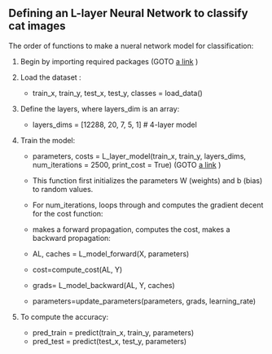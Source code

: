 ## Defining an L-layer Neural Network to classify cat images<br />
The order of functions to make a nueral network model for classification:

1) Begin by importing required packages (GOTO [a link](https://github.com/Farzane-Ka/deep-learning/blob/main/nn-image-classification/packages) )
2) Load the dataset : 
   * train_x, train_y, test_x, test_y, classes = load_data()
4) Define the layers, where layers_dim is an array: 
   * layers_dims = [12288, 20, 7, 5, 1] #  4-layer model
6) Train the model: 
   * parameters, costs = L_layer_model(train_x, train_y, layers_dims, num_iterations = 2500, print_cost = True) (GOTO [a link](https://github.com/Farzane-Ka/deep-learning/blob/main/nn-image-classification/L-layer-learning) )
   * This function first initializes the parameters W (weights) and b (bias) to random values.
  
   * For num_iterations, loops through and computes the gradient decent for the cost function:
    * makes a forward propagation, computes the cost, makes a backward propagation:
  
    * AL, caches = L_model_forward(X, parameters)
    * cost=compute_cost(AL, Y)
    * grads= L_model_backward(AL, Y, caches)
    * parameters=update_parameters(parameters, grads, learning_rate)
  

    
5) To compute the accuracy:
    * pred_train = predict(train_x, train_y, parameters)
    * pred_test = predict(test_x, test_y, parameters)
  
